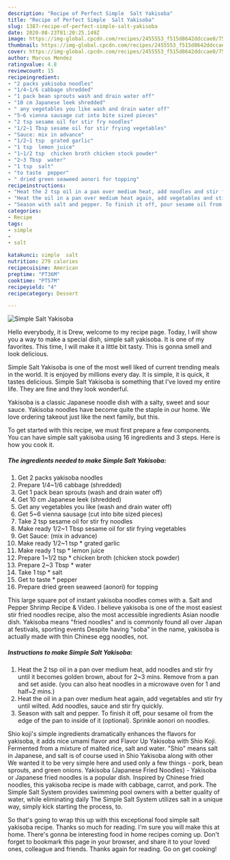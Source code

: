 ```yaml
---
description: "Recipe of Perfect Simple  Salt Yakisoba"
title: "Recipe of Perfect Simple  Salt Yakisoba"
slug: 1387-recipe-of-perfect-simple-salt-yakisoba
date: 2020-08-23T01:20:25.149Z
image: https://img-global.cpcdn.com/recipes/2455553_f515d8642ddccae0/751x532cq70/simple-salt-yakisoba-recipe-main-photo.jpg
thumbnail: https://img-global.cpcdn.com/recipes/2455553_f515d8642ddccae0/751x532cq70/simple-salt-yakisoba-recipe-main-photo.jpg
cover: https://img-global.cpcdn.com/recipes/2455553_f515d8642ddccae0/751x532cq70/simple-salt-yakisoba-recipe-main-photo.jpg
author: Marcus Mendez
ratingvalue: 4.8
reviewcount: 15
recipeingredient:
- "2 packs yakisoba noodles"
- "1/4~1/6 cabbage shredded"
- "1 pack bean sprouts wash and drain water off"
- "10 cm Japanese leek shredded"
- " any vegetables you like wash and drain water off"
- "5~6 vienna sausage cut into bite sized pieces"
- "2 tsp sesame oil for stir fry noodles"
- "1/2~1 Tbsp sesame oil for stir frying vegetables"
- "Sauce: mix in advance"
- "1/2~1 tsp  grated garlic"
- "1 tsp  lemon juice"
- "1~1/2 tsp  chicken broth chicken stock powder"
- "2~3 Tbsp  water"
- "1 tsp  salt"
- "to taste  pepper"
- " dried green seaweed aonori for topping"
recipeinstructions:
- "Heat the 2 tsp oil in a pan over medium heat, add noodles and stir fry until it becomes golden brown, about for 2~3 mins. Remove from a pan and set aside. (you can also heat noodles in a microwave oven for 1 and half~2 mins.)"
- "Heat the oil in a pan over medium heat again, add vegetables and stir fry until wilted. Add noodles, sauce and stir fry quickly."
- "Season with salt and pepper. To finish it off, pour sesame oil from the edge of the pan to inside of it (optional). Sprinkle aonori on noodles."
categories:
- Recipe
tags:
- simple
- 
- salt

katakunci: simple  salt 
nutrition: 279 calories
recipecuisine: American
preptime: "PT36M"
cooktime: "PT57M"
recipeyield: "4"
recipecategory: Dessert

---
```



![Simple  Salt Yakisoba](https://img-global.cpcdn.com/recipes/2455553_f515d8642ddccae0/751x532cq70/simple-salt-yakisoba-recipe-main-photo.jpg)

Hello everybody, it is Drew, welcome to my recipe page. Today, I will show you a way to make a special dish, simple  salt yakisoba. It is one of my favorites. This time, I will make it a little bit tasty. This is gonna smell and look delicious.

Simple  Salt Yakisoba is one of the most well liked of current trending meals in the world. It is enjoyed by millions every day. It is simple, it is quick, it tastes delicious. Simple  Salt Yakisoba is something that I've loved my entire life. They are fine and they look wonderful.

Yakisoba is a classic Japanese noodle dish with a salty, sweet and sour sauce. Yakisoba noodles have become quite the staple in our home. We love ordering takeout just like the next family, but this.


To get started with this recipe, we must first prepare a few components. You can have simple  salt yakisoba using 16 ingredients and 3 steps. Here is how you cook it.

<!--inarticleads1-->

##### The ingredients needed to make Simple  Salt Yakisoba:

1. Get 2 packs yakisoba noodles
1. Prepare 1/4~1/6 cabbage (shredded)
1. Get 1 pack bean sprouts (wash and drain water off)
1. Get 10 cm Japanese leek (shredded)
1. Get  any vegetables you like (wash and drain water off)
1. Get 5~6 vienna sausage (cut into bite sized pieces)
1. Take 2 tsp sesame oil for stir fry noodles
1. Make ready 1/2~1 Tbsp sesame oil for stir frying vegetables
1. Get Sauce: (mix in advance)
1. Make ready 1/2~1 tsp * grated garlic
1. Make ready 1 tsp * lemon juice
1. Prepare 1~1/2 tsp * chicken broth (chicken stock powder)
1. Prepare 2~3 Tbsp * water
1. Take 1 tsp * salt
1. Get to taste * pepper
1. Prepare  dried green seaweed (aonori) for topping


This large square pot of instant yakisoba noodles comes with a. Salt and Pepper Shrimp Recipe &amp; Video. I believe yakisoba is one of the most easiest stir fried noodles recipe, also the most accessible ingredients Asian noodle dish. Yakisoba means &#34;fried noodles&#34; and is commonly found all over Japan at festivals, sporting events Despite having &#34;soba&#34; in the name, yakisoba is actually made with thin Chinese egg noodles, not. 

<!--inarticleads2-->

##### Instructions to make Simple  Salt Yakisoba:

1. Heat the 2 tsp oil in a pan over medium heat, add noodles and stir fry until it becomes golden brown, about for 2~3 mins. Remove from a pan and set aside. (you can also heat noodles in a microwave oven for 1 and half~2 mins.)
1. Heat the oil in a pan over medium heat again, add vegetables and stir fry until wilted. Add noodles, sauce and stir fry quickly.
1. Season with salt and pepper. To finish it off, pour sesame oil from the edge of the pan to inside of it (optional). Sprinkle aonori on noodles.


Shio koji&#39;s simple ingredients dramatically enhances the flavors for yakisoba, it adds nice umami flavor and Flavor Up Yakisoba with Shio Koji. Fermented from a mixture of malted rice, salt and water. &#34;Shio&#34; means salt in Japanese, and salt is of course used in Shio Yakisoba along with other We wanted it to be very simple here and used only a few things - pork, bean sprouts, and green onions. Yakisoba (Japanese Fried Noodles) - Yakisoba or Japanese fried noodles is a popular dish. Inspired by Chinese fried noodles, this yakisoba recipe is made with cabbage, carrot, and pork. The Simple Salt System provides swimming pool owners with a better quality of water, while eliminating daily The Simple Salt System utilizes salt in a unique way, simply kick starting the process, to. 

So that's going to wrap this up with this exceptional food simple  salt yakisoba recipe. Thanks so much for reading. I'm sure you will make this at home. There's gonna be interesting food in home recipes coming up. Don't forget to bookmark this page in your browser, and share it to your loved ones, colleague and friends. Thanks again for reading. Go on get cooking!
